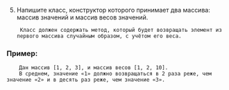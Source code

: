 5. Напишите класс, конструктор которого принимает два массива: массив значений и массив весов значений.

        Класс должен содержать метод, который будет возвращать элемент из первого массива случайным образом, с учётом его веса.
### Пример:
        Дан массив [1, 2, 3], и массив весов [1, 2, 10].
        В среднем, значение «1» должно возвращаться в 2 раза реже, чем значение «2» и в десять раз реже, чем значение «3».
